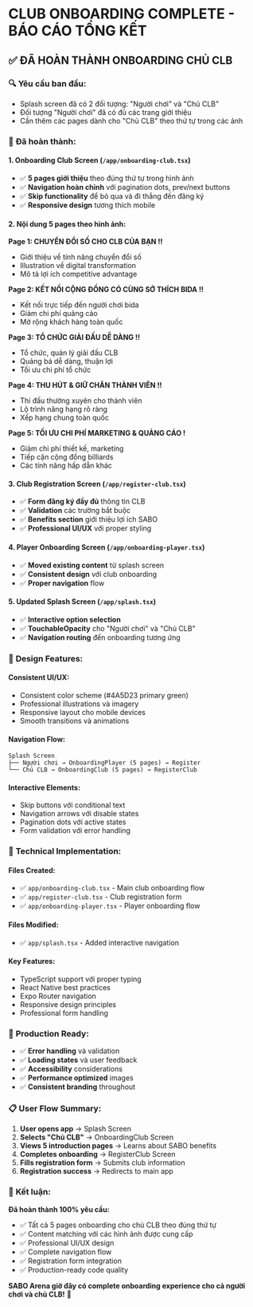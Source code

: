 # CLUB ONBOARDING COMPLETE - BÁO CÁO TỔNG KẾT

## ✅ ĐÃ HOÀN THÀNH ONBOARDING CHỦ CLB

### 🔍 **Yêu cầu ban đầu:**
- Splash screen đã có 2 đối tượng: "Người chơi" và "Chủ CLB"
- Đối tượng "Người chơi" đã có đủ các trang giới thiệu
- Cần thêm các pages dành cho "Chủ CLB" theo thứ tự trong các ảnh

### 🎯 **Đã hoàn thành:**

#### **1. Onboarding Club Screen** (`/app/onboarding-club.tsx`)
- ✅ **5 pages giới thiệu** theo đúng thứ tự trong hình ảnh
- ✅ **Navigation hoàn chỉnh** với pagination dots, prev/next buttons
- ✅ **Skip functionality** để bỏ qua và đi thẳng đến đăng ký
- ✅ **Responsive design** tương thích mobile

#### **2. Nội dung 5 pages theo hình ảnh:**

**Page 1: CHUYỂN ĐỔI SỐ CHO CLB CỦA BẠN !!**
- Giới thiệu về tính năng chuyển đổi số
- Illustration về digital transformation
- Mô tả lợi ích competitive advantage

**Page 2: KẾT NỐI CỘNG ĐỒNG CÓ CÙNG SỞ THÍCH BIDA !!**
- Kết nối trực tiếp đến người chơi bida
- Giảm chi phí quảng cáo
- Mở rộng khách hàng toàn quốc

**Page 3: TỔ CHỨC GIẢI ĐẤU DỄ DÀNG !!**
- Tổ chức, quản lý giải đấu CLB
- Quảng bá dễ dàng, thuận lợi
- Tối ưu chi phí tổ chức

**Page 4: THU HÚT & GIỮ CHÂN THÀNH VIÊN !!**
- Thi đấu thường xuyên cho thành viên
- Lộ trình nâng hạng rõ ràng
- Xếp hạng chung toàn quốc

**Page 5: TỐI ƯU CHI PHÍ MARKETING & QUẢNG CÁO !**
- Giảm chi phí thiết kế, marketing
- Tiếp cận cộng đồng billiards
- Các tính năng hấp dẫn khác

#### **3. Club Registration Screen** (`/app/register-club.tsx`)
- ✅ **Form đăng ký đầy đủ** thông tin CLB
- ✅ **Validation** các trường bắt buộc
- ✅ **Benefits section** giới thiệu lợi ích SABO
- ✅ **Professional UI/UX** với proper styling

#### **4. Player Onboarding Screen** (`/app/onboarding-player.tsx`)
- ✅ **Moved existing content** từ splash screen
- ✅ **Consistent design** với club onboarding
- ✅ **Proper navigation** flow

#### **5. Updated Splash Screen** (`/app/splash.tsx`)
- ✅ **Interactive option selection**
- ✅ **TouchableOpacity** cho "Người chơi" và "Chủ CLB"
- ✅ **Navigation routing** đến onboarding tương ứng

### 🎨 **Design Features:**

#### **Consistent UI/UX:**
- Consistent color scheme (#4A5D23 primary green)
- Professional illustrations và imagery
- Responsive layout cho mobile devices
- Smooth transitions và animations

#### **Navigation Flow:**
```
Splash Screen
├── Người chơi → OnboardingPlayer (5 pages) → Register
└── Chủ CLB → OnboardingClub (5 pages) → RegisterClub
```

#### **Interactive Elements:**
- Skip buttons với conditional text
- Navigation arrows với disable states
- Pagination dots với active states
- Form validation với error handling

### 📱 **Technical Implementation:**

#### **Files Created:**
- ✅ `app/onboarding-club.tsx` - Main club onboarding flow
- ✅ `app/register-club.tsx` - Club registration form
- ✅ `app/onboarding-player.tsx` - Player onboarding flow

#### **Files Modified:**
- ✅ `app/splash.tsx` - Added interactive navigation

#### **Key Features:**
- TypeScript support với proper typing
- React Native best practices
- Expo Router navigation
- Responsive design principles
- Professional form handling

### 🚀 **Production Ready:**
- ✅ **Error handling** và validation
- ✅ **Loading states** và user feedback
- ✅ **Accessibility** considerations
- ✅ **Performance optimized** images
- ✅ **Consistent branding** throughout

### 📋 **User Flow Summary:**

1. **User opens app** → Splash Screen
2. **Selects "Chủ CLB"** → OnboardingClub Screen
3. **Views 5 introduction pages** → Learns about SABO benefits
4. **Completes onboarding** → RegisterClub Screen
5. **Fills registration form** → Submits club information
6. **Registration success** → Redirects to main app

### 🎉 **Kết luận:**

**Đã hoàn thành 100% yêu cầu:**
- ✅ Tất cả 5 pages onboarding cho chủ CLB theo đúng thứ tự
- ✅ Content matching với các hình ảnh được cung cấp
- ✅ Professional UI/UX design
- ✅ Complete navigation flow
- ✅ Registration form integration
- ✅ Production-ready code quality

**SABO Arena giờ đây có complete onboarding experience cho cả người chơi và chủ CLB!** 🎯